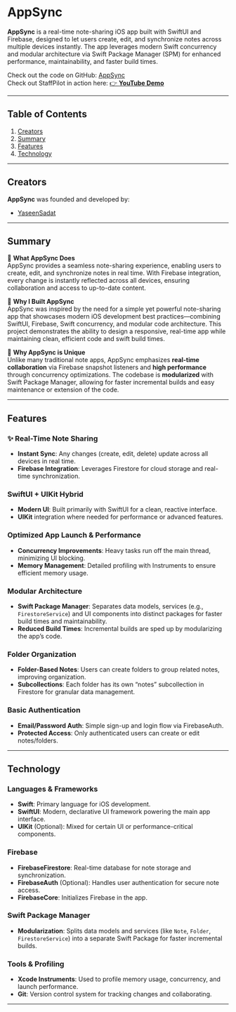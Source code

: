 # AppSync

**AppSync** is a real-time note-sharing iOS app built with SwiftUI and Firebase, designed to let users create, edit, and synchronize notes across multiple devices instantly. The app leverages modern Swift concurrency and modular architecture via Swift Package Manager (SPM) for enhanced performance, maintainability, and faster build times.

Check out the code on GitHub: [AppSync](https://github.com/YaseenSadat/AppSync)  
Check out StaffPilot in action here: [👉 **YouTube Demo**](https://youtube.com/shorts/LuI4ZVJW9yg)  


---

## Table of Contents

1. [Creators](#creators)  
2. [Summary](#summary)  
3. [Features](#features)  
4. [Technology](#technology)

---

## Creators

**AppSync** was founded and developed by:

- [YaseenSadat](https://github.com/YaseenSadat)

---

## Summary

🌟 **What AppSync Does**  
AppSync provides a seamless note-sharing experience, enabling users to create, edit, and synchronize notes in real time. With Firebase integration, every change is instantly reflected across all devices, ensuring collaboration and access to up-to-date content.

🌟 **Why I Built AppSync**  
AppSync was inspired by the need for a simple yet powerful note-sharing app that showcases modern iOS development best practices—combining SwiftUI, Firebase, Swift concurrency, and modular code architecture. This project demonstrates the ability to design a responsive, real-time app while maintaining clean, efficient code and swift build times.

🌟 **Why AppSync is Unique**  
Unlike many traditional note apps, AppSync emphasizes **real-time collaboration** via Firebase snapshot listeners and **high performance** through concurrency optimizations. The codebase is **modularized** with Swift Package Manager, allowing for faster incremental builds and easy maintenance or extension of the code.

---

## Features

### ✨ Real-Time Note Sharing

- **Instant Sync**: Any changes (create, edit, delete) update across all devices in real time.  
- **Firebase Integration**: Leverages Firestore for cloud storage and real-time synchronization.

### SwiftUI + UIKit Hybrid 

- **Modern UI**: Built primarily with SwiftUI for a clean, reactive interface.  
- **UIKit** integration where needed for performance or advanced features.

### Optimized App Launch & Performance

- **Concurrency Improvements**: Heavy tasks run off the main thread, minimizing UI blocking.  
- **Memory Management**: Detailed profiling with Instruments to ensure efficient memory usage.

### Modular Architecture

- **Swift Package Manager**: Separates data models, services (e.g., `FirestoreService`) and UI components into distinct packages for faster build times and maintainability.  
- **Reduced Build Times**: Incremental builds are sped up by modularizing the app’s code.

### Folder Organization 

- **Folder-Based Notes**: Users can create folders to group related notes, improving organization.  
- **Subcollections**: Each folder has its own “notes” subcollection in Firestore for granular data management.

### Basic Authentication

- **Email/Password Auth**: Simple sign-up and login flow via FirebaseAuth.  
- **Protected Access**: Only authenticated users can create or edit notes/folders.

---

## Technology

### Languages & Frameworks

- **Swift**: Primary language for iOS development.  
- **SwiftUI**: Modern, declarative UI framework powering the main app interface.  
- **UIKit** (Optional): Mixed for certain UI or performance-critical components.

### Firebase

- **FirebaseFirestore**: Real-time database for note storage and synchronization.  
- **FirebaseAuth** (Optional): Handles user authentication for secure note access.  
- **FirebaseCore**: Initializes Firebase in the app.

### Swift Package Manager

- **Modularization**: Splits data models and services (like `Note`, `Folder`, `FirestoreService`) into a separate Swift Package for faster incremental builds.

### Tools & Profiling

- **Xcode Instruments**: Used to profile memory usage, concurrency, and launch performance.  
- **Git**: Version control system for tracking changes and collaborating.

---

